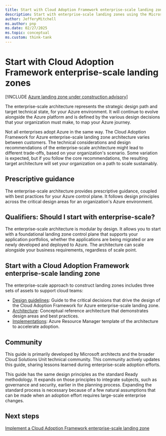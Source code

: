 ```yaml
---
title: Start with Cloud Adoption Framework enterprise-scale landing zones
description: Start with enterprise-scale landing zones using the Microsoft Cloud Adoption Framework for Azure.
author: JefferyMitchell
ms.author: pnp
ms.date: 02/27/2025
ms.topic: conceptual
ms.custom: think-tank
---
```


# Start with Cloud Adoption Framework enterprise-scale landing zones

[!INCLUDE [Azure landing zone under construction advisory](~/../includes/landing-zone-under-construction.md)]

The enterprise-scale architecture represents the strategic design path and target technical state, for your Azure environment. It will continue to evolve alongside the Azure platform and is defined by the various design decisions that your organization must make, to map your Azure journey.

Not all enterprises adopt Azure in the same way. The Cloud Adoption Framework for Azure enterprise-scale landing zone architecture varies between customers. The technical considerations and design recommendations of the enterprise-scale architecture might lead to different trade-offs, based on your organization's scenario. Some variation is expected, but if you follow the core recommendations, the resulting target architecture will set your organization on a path to scale sustainably.

## Prescriptive guidance

The enterprise-scale architecture provides prescriptive guidance, coupled with best practices for your Azure control plane. It follows design principles across the critical design areas for an organization's Azure environment.

## Qualifiers: Should I start with enterprise-scale?

The enterprise-scale architecture is modular by design. It allows you to start with a foundational landing zone control plane that supports your application portfolios, whether the applications are being migrated or are newly developed and deployed to Azure. The architecture can scale alongside your business requirements, regardless of scale point.

## Start with a Cloud Adoption Framework enterprise-scale landing zone

The enterprise-scale approach to construct landing zones includes three sets of assets to support cloud teams:

- [Design guidelines](../landing-zone/design-areas.md): Guide to the critical decisions that drive the design of the Cloud Adoption Framework for Azure enterprise-scale landing zone.
- [Architecture](../landing-zone/index.md): Conceptual reference architecture that demonstrates design areas and best practices.
- [Implementations](./implementation.md): Azure Resource Manager template of the architecture to accelerate adoption.

<!-- TODO: Reinstate once template.md is ready.
- [Template](./template.md): A documentation template to quickly capture decisions and any deviation from the suggested architecture or implementation.
-->

## Community

<!-- docutune:ignore "Cloud Solutions Unit" -->

This guide is primarily developed by Microsoft architects and the broader Cloud Solutions Unit technical community. This community actively updates this guide, sharing lessons learned during enterprise-scale adoption efforts.

This guide has the same design principles as the standard Ready methodology. It expands on those principles to integrate subjects, such as governance and security, earlier in the planning process. Expanding the standard process is necessary because of a few natural assumptions that can be made when an adoption effort requires large-scale enterprise changes.

## Next steps

[Implement a Cloud Adoption Framework enterprise-scale landing zone](./implementation.md)
